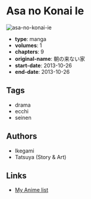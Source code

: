 # Asa no Konai Ie

![asa-no-konai-ie](https://cdn.myanimelist.net/images/manga/2/240283.jpg)

-   **type**: manga
-   **volumes**: 1
-   **chapters**: 9
-   **original-name**: 朝の来ない家
-   **start-date**: 2013-10-26
-   **end-date**: 2013-10-26

## Tags

-   drama
-   ecchi
-   seinen

## Authors

-   Ikegami
-   Tatsuya (Story & Art)

## Links

-   [My Anime list](https://myanimelist.net/manga/100855/Asa_no_Konai_Ie)
